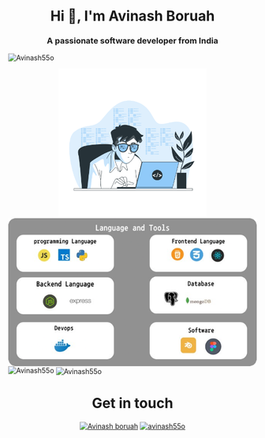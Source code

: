 <h1 align="center">Hi 👋, I'm Avinash Boruah</h1>
<h3 align="center">A passionate software developer from India</h3>
<p align="left">
  <img
    src="https://komarev.com/ghpvc/?username=Avinash55o&label=Profile%20views&color=0e75b6&style=flat"
    alt="Avinash55o"
  />
</p>

  <div align="center">
    <img  src="Coding-bro.svg" alt="img" height="300">
    <img align="left" src="Lang-and-tools.png" alt="img" height="300">
  </div>










<p>
  <img
    align="left"
    src="https://github-readme-stats.vercel.app/api/top-langs/?username=Avinash55o&show_icons=true&layout=compact&langs_count=8&theme=dark"
    alt="Avinash55o"
  />
</p>

<p>
  &nbsp;<img
    align="center"
    src="https://github-readme-stats.vercel.app/api?username=Avinash55o&show_icons=true&locale=en"
    alt="Avinash55o"
  />
</p>

<h1 align="center">Get in touch</h1>
<p align="center">
  <a href="https://linkedin.com/in/avinash-boruah-7a4380250" target="blank"
    ><img
      align="center"
      src="https://raw.githubusercontent.com/rahuldkjain/github-profile-readme-generator/master/src/images/icons/Social/linked-in-alt.svg"
      alt="Avinash boruah"
      height="30"
      width="40"
  /></a>
  <a href="https://instagram.com/avinash55o" target="blank"
    ><img
      align="center"
      src="https://raw.githubusercontent.com/rahuldkjain/github-profile-readme-generator/master/src/images/icons/Social/instagram.svg"
      alt="avinash55o"
      height="30"
      width="40"
  /></a>
</p>
